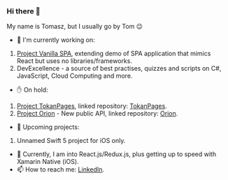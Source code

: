 ### Hi there 👋

My name is Tomasz, but I usually go by Tom 😉

- 🔭  I'm currently working on:
1. [Project Vanilla SPA](https://github.com/TomaszKandula/VanillaSPA), extending demo of SPA application that mimics React but uses no libraries/frameworks.
1. DevExcellence - a source of best practises, quizzes and scripts on C#, JavaScript, Cloud Computing and more.

- ✋ On hold:
1. [Project TokanPages](https://github.com/users/TomaszKandula/projects/7), linked repository: [TokanPages](https://github.com/TomaszKandula/TokanPages).
1. [Project Orion](https://github.com/users/TomaszKandula/projects/13) - New public API, linked repository: [Orion](https://github.com/TomaszKandula/Orion).

- 🧭  Upcoming projects:
1. Unnamed Swift 5 project for iOS only.

- 🌱  Currently, I am into React.js/Redux.js, plus getting up to speed with Xamarin Native (iOS).
- 📫  How to reach me: [LinkedIn](https://www.linkedin.com/in/tomaszkandula/).
